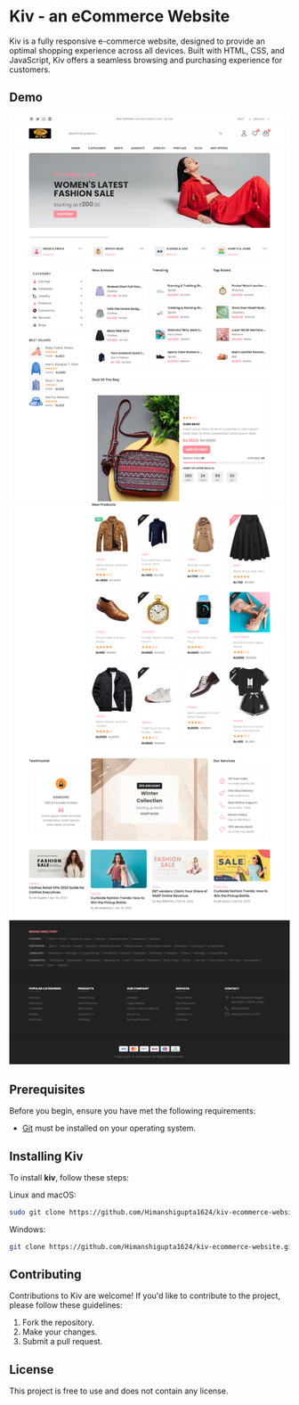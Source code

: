 # Kiv - an eCommerce Website

Kiv is a fully responsive e-commerce website, designed to provide an optimal shopping experience across all devices. Built with HTML, CSS, and JavaScript, Kiv offers a seamless browsing and purchasing experience for customers.

## Demo

![kiv Desktop Demo](website-demo-image/website.png "Desktop Demo")
![kiv Desktop Demo](website-demo-image/website2.png "Desktop Demo")


## Prerequisites

Before you begin, ensure you have met the following requirements:

* [Git](https://git-scm.com/downloads "Download Git") must be installed on your operating system.

## Installing Kiv

To install **kiv**, follow these steps:

Linux and macOS:

```bash
sudo git clone https://github.com/Himanshigupta1624/kiv-ecommerce-website.git
```

Windows:

```bash
git clone https://github.com/Himanshigupta1624/kiv-ecommerce-website.git
```

## Contributing

Contributions to Kiv are welcome! If you'd like to contribute to the project, please follow these guidelines:

1. Fork the repository.
2. Make your changes.
3. Submit a pull request.


## License

This project is free to use and does not contain any license.
